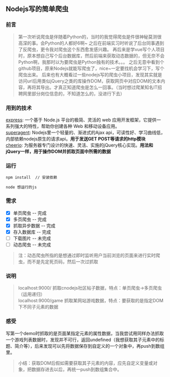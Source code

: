 ## Nodejs写的简单爬虫

### 前言

> 第一次听说爬虫是伴随着Python的，当时的我觉得爬虫是件很神秘莫测很高深的事。会Python的人都好6啊~
> 之后在前端实习时听说了后台同事遇到了反爬虫，更令我对爬虫这个东西愈发感兴趣。
> 再后来是学vue写个人项目时，原本想自己写个后台数据库，然后前端来获取动态数据的，但无奈不会Python啊，我那时以为要爬虫是Python独有的技术。。。
> 之后无意中看到个github项目，原来Nodejs就能写爬虫了，nice~一定要找机会学习下，写个爬虫出来。
> 后来也有大概看过一些nodejs写的爬虫小项目，发现其实就是访问url后用类似jQuery之类的库操作DOM，获取网页中对应DOM的文本内容，再将其导出。才真正知道爬虫是怎么一回事。（当时想过爬某知名IT招聘网里部分岗位信息的，不知道怎么的，没进行下去）

### 用到的技术

[express](https://github.com/expressjs/express): 一个基于 Node.js 平台的极简、灵活的 web 应用开发框架，它提供一系列强大的特性，帮助你创建各种 Web 和移动设备应用。  
[superagent](https://github.com/visionmedia/superagent): Nodejs里一个轻量的、渐进式的Ajax api，可读性好、学习曲线低，内部依赖nodejs原生的请求api。**用于发送GET POST等请求的http模块**  
[cheerio](https://github.com/cheeriojs/cheerio): 为服务器专门设计的快速、灵活、实施的jQuery核心实现。**用法和jQuery一样，用于操作DOM并抓取页面中所需的数据**  

### 运行

```
npm install  // 安装依赖

node 想运行的js

```

### 需求

- [x] 单页爬虫 -- 完成
- [x] 多页爬虫 -- 完成
- [x] 抓取异步数据 -- 完成
- [x] 存入数据库 -- 完成
- [ ] 下载图片 -- 未完成
- [ ] 动态爬虫 -- 未完成

> 注：动态爬虫所指的是想通过即时监听用户当前浏览的页面来进行实时爬虫，而不是先定死页码，然后一次过抓取
### 说明

> localhost:9000/           抓取cnodejs社区帖子数据，特点：单页爬虫->多页爬虫（运用递归）  
> localhost:9000/game       抓取某网站游戏数据，特点：要获取的是指定DOM下不同子元素的数据  

### 感受

写第一个demo时抓取的是页面某指定元素的属性数据，当我尝试用同样办法抓取一个游戏列表数据时，发现并不可行，返回undefined（我想获取其子元素中的标题、简介等），后来发现可以先将数据保存到自定义的一个对象中，再push到数组里。

> 小结：获取DOM后假如需要获取其子元素的内容，应先自定义变量或对象，把数据存进去以后，再统一push到数组集合中。